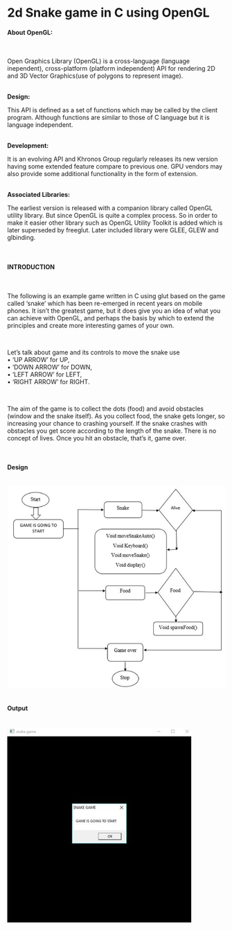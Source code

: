 # 2d Snake game in C using OpenGL

<h4>About OpenGL:</h4> <br>
<p>Open Graphics Library (OpenGL) is a cross-language (language inependent), cross-platform (platform independent) API for rendering 2D and 3D Vector Graphics(use of polygons to represent image).</p><br>
<b>Design:</b> <p>This API is defined as a set of functions which may be called by the client program. Although functions are similar to those of C language but it is language independent.</p><br>
<b>Development:</b><p>It is an evolving API and Khronos Group regularly releases its new version having some extended feature compare to previous one. GPU vendors may also provide some additional functionality in the form of extension.</p><br>
<b>Associated Libraries:</b><p>The earliest version is released with a companion library called OpenGL utility library. But since OpenGL is quite a complex process. So in order to make it easier other library such as OpenGL Utility Toolkit is added which is later superseded by freeglut. Later included library were GLEE, GLEW and glbinding.</p><br>
<h4>INTRODUCTION</h4> <br>
<p>The following is an example game written in C using glut based on the game called ‘snake’ which has been re-emerged in recent years on mobile phones. It isn’t the greatest game, but it does give you an idea of what you can achieve with OpenGL, and perhaps the basis by which to extend the principles and create more interesting games of your own.</p><br>
<p>Let’s  talk about game and its controls to move the snake use<br>
•	‘UP ARROW’ for UP,<br>
•	‘DOWN ARROW’ for DOWN,<br>
•	‘LEFT ARROW’ for LEFT,<br>
•	‘RIGHT ARROW’ for RIGHT.</p><br>
<p>The aim of the game is to collect the dots (food) and avoid obstacles (window and the snake itself). As you collect food, the snake gets longer, so increasing your chance to crashing yourself. If the snake crashes with obstacles you get score according to the length of the snake. There is no concept of lives. Once you hit an obstacle, that’s it, game over.</p></br>
<h4>Design</h4> <br>
 <center>   <img src="images/design.JPG"> </center> <br>
<h4>Output</h4> <br>
<img src="images/newgame.JPG"> 
  

